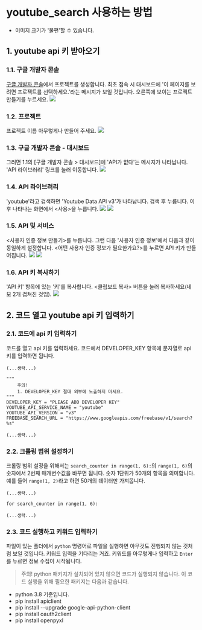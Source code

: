 # youtube_search 사용하는 방법
- 이미지 크기가 '불편'할 수 있습니다.

## 1. youtube api 키 받아오기

### 1.1. 구글 개발자 콘솔 
[구글 개발자 콘솔](https://console.developers.google.com/)에서 프로젝트를 생성합니다. 최초 접속 시 대시보드에 '이 페이지를 보려면 프로젝트를 선택하세요.'라는 메시지가 보일 것입니다. 오른쪽에 보이는 프로젝트 만들기를 누르세요.
![](https://user-images.githubusercontent.com/16553217/93542668-97793300-f994-11ea-9923-3aa9b7f81ab9.png)

### 1.2. 프로젝트
프로젝트 이름 아무렇게나 만들어 주세요.
![](https://user-images.githubusercontent.com/16553217/93542758-c7283b00-f994-11ea-8bf5-a5bfeb8b5cf8.png)

### 1.3. 구글 개발자 콘솔 - 대시보드
그러면 1.1의 [구글 개발자 콘솔 > 대시보드]에 'API가 없다'는 메시지가 나타납니다. 'API 라이브러리' 링크를 눌러 이동합니다.
![](https://user-images.githubusercontent.com/16553217/93542857-0d7d9a00-f995-11ea-9dd0-f351c2572a57.png)

### 1.4. API 라이브러리
'youtube'라고 검색하면 'Youtube Data API v3'가 나타납니다. 검색 후 누릅니다. 이후 나타나는 화면에서 <사용>을 누릅니다.
![](https://user-images.githubusercontent.com/16553217/93543735-51719e80-f997-11ea-8a64-1805b65050fe.png)
![](https://user-images.githubusercontent.com/16553217/93543933-bf1dca80-f997-11ea-8392-f48518b124ee.png)

### 1.5. API 및 서비스
<사용자 인증 정보 만들기>를 누릅니다. 그런 다음 '사용자 인증 정보'에서 다음과 같이 동일하게 설정합니다. <어떤 사용자 인증 정보가 필요한가요?>를 누르면 API 키가 만들어집니다.
![](https://user-images.githubusercontent.com/16553217/93544041-060bc000-f998-11ea-8111-f5ef12ffb1ec.png)
![](https://user-images.githubusercontent.com/16553217/93544166-56831d80-f998-11ea-9be7-ac182768f110.png)

### 1.6. API 키 복사하기
'API 키' 항목에 있는 '키'를 복사합니다. <클립보드 복사> 버튼을 눌러 복사하세요(네모 2개 겹쳐진 것임).
![](https://user-images.githubusercontent.com/16553217/93544240-87635280-f998-11ea-81f6-8ba4a9054ac6.png)

## 2. 코드 열고 youtube api 키 입력하기

### 2.1. 코드에 api 키 입력하기
코드를 열고 api 키를 입력하세요. 코드에서 DEVELOPER_KEY 항목에 문자열로 api 키를 입력하면 됩니다.

```
(...생략...)

"""
    주의!
    1. DEVELOPER_KEY 절대 외부에 노출하지 마세요.
"""
DEVELOPER_KEY = "PLEASE ADD DEVELOPER KEY"
YOUTUBE_API_SERVICE_NAME = "youtube"
YOUTUBE_API_VERSION = "v3"
FREEBASE_SEARCH_URL = "https://www.googleapis.com/freebase/v1/search?%s"

(...생략...)

```

### 2.2. 크롤링 범위 설정하기
크롤링 범위 설정을 위해서는 `search_counter in range(1, 6):`의  `range(1, 6)`의 숫자에서 2번째 매개변수값을 바꾸면 됩니다. 숫자 1단위가 50개의 항목을 의미합니다. 예를 들어 `range(1, 2)`라고 하면 50개의 데이터만 가져옵니다.

```
(...생략...)

for search_counter in range(1, 6):

(...생략...)
```

### 2.3. 코드 실행하고 키워드 입력하기 

파일이 있는 폴더에서 `python` 명령어로 파일을 실행하면 아무것도 진행되지 않는 것처럼 보일 것입니다. 키워드 입력을 기다리는 거죠. 키워드를 아무렇게나 입력하고 `Enter`
를 누르면 정보 수집이 시작됩니다.

> 주의! python 패키지가 설치되어 있지 않으면 코드가 실행되지 않습니다. 이 코드 실행을 위해 필요한 패키지는 다음과 같습니다.

- python 3.8 기준입니다.
- pip install apiclient
- pip install --upgrade google-api-python-client
- pip install oauth2client
- pip install openpyxl
